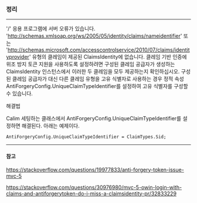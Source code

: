 ### 정리
---
'/' 응용 프로그램에 서버 오류가 있습니다.
'http://schemas.xmlsoap.org/ws/2005/05/identity/claims/nameidentifier' 또는 'http://schemas.microsoft.com/accesscontrolservice/2010/07/claims/identityprovider' 유형의 클레임이 제공된 ClaimsIdentity에 없습니다. 클레임 기반 인증에 위조 방지 토큰 지원을 사용하도록 설정하려면 구성된 클레임 공급자가 생성하는 ClaimsIdentity 인스턴스에서 이러한 두 클레임을 모두 제공하는지 확인하십시오. 구성된 클레임 공급자가 대신 다른 클레임 유형을 고유 식별자로 사용하는 경우 정적 속성 AntiForgeryConfig.UniqueClaimTypeIdentifier를 설정하여 고유 식별자를 구성할 수 있습니다.


해결법 

Calim 세팅하는 클래스에서 AntiForgeryConfig.UniqueClaimTypeIdentifier를 설정하면 해결된다.
아래는 예제이다.

```AntiForgeryConfig.UniqueClaimTypeIdentifier = ClaimTypes.Sid;```

---
#### 참고
https://stackoverflow.com/questions/19977833/anti-forgery-token-issue-mvc-5

https://stackoverflow.com/questions/30976980/mvc-5-owin-login-with-claims-and-antiforgerytoken-do-i-miss-a-claimsidentity-pr/32833229